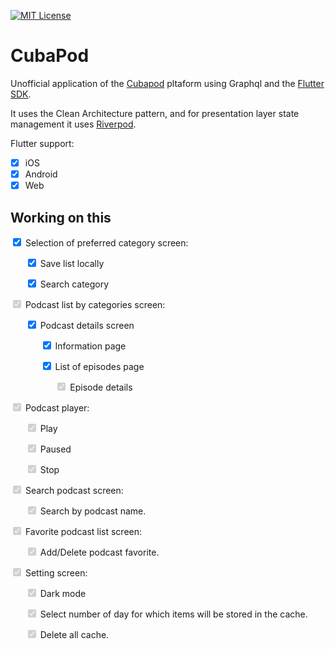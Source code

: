 [![MIT License][license-badge]][license-link]

# CubaPod

Unofficial application of the [Cubapod](https://cubapod.net) pltaform using Graphql and the [Flutter SDK](https://flutter.dev).

It uses the Clean Architecture pattern, and for presentation layer state management it uses [Riverpod](https://riverpod.dev).

Flutter support:
* [x] iOS
* [x] Android
* [x] Web

## Working on this

<input type="checkbox" eneable checked /> 
Selection of preferred category screen:

<ul>
<input type="checkbox" eneable checked /> Save list locally
</ul>
<ul>
<input type="checkbox" eneable checked /> Search category
</ul>

<input type="checkbox" disabled checked /> 
Podcast list by categories screen:
<ul>
<input type="checkbox" eneable checked /> 
Podcast details screen
</ul>
<ul role="tree">
<ul>
<input type="checkbox" eneable checked /> 
Information page
</ul>
<ul>
<input type="checkbox" eneable checked /> 
List of episodes page
</ul>
<ul role="tree">
<ul>
<input type="checkbox" disabled checked /> Episode details
</ul>
</ul>
</ul>


<input type="checkbox" disabled checked /> 
Podcast player:
<ul>
<input type="checkbox" disabled checked /> Play
</ul>
<ul>
<input type="checkbox" disabled checked /> Paused
</ul>
<ul>
<input type="checkbox" disabled checked /> Stop
</ul>

<input type="checkbox" disabled checked /> 
Search podcast screen:
<ul>
<input type="checkbox" disabled checked /> Search by podcast name.
</ul>

<input type="checkbox" disabled checked /> 
Favorite podcast list screen:
<ul>
<input type="checkbox" disabled checked /> Add/Delete podcast favorite.
</ul>

<input type="checkbox" disabled checked /> 
Setting screen:
<ul>
<input type="checkbox" disabled checked /> Dark mode
</ul>
<ul>
<input type="checkbox" disabled checked /> Select number of day for which items will be stored in the cache.
</ul>
<ul>
<input type="checkbox" disabled checked /> Delete all cache.
</ul>


[license-badge]: https://img.shields.io/github/license/zino-app/graphql-flutter.svg?style=flat-square
[license-link]: https://github.com/zino-app/graphql-flutter/blob/master/LICENSE